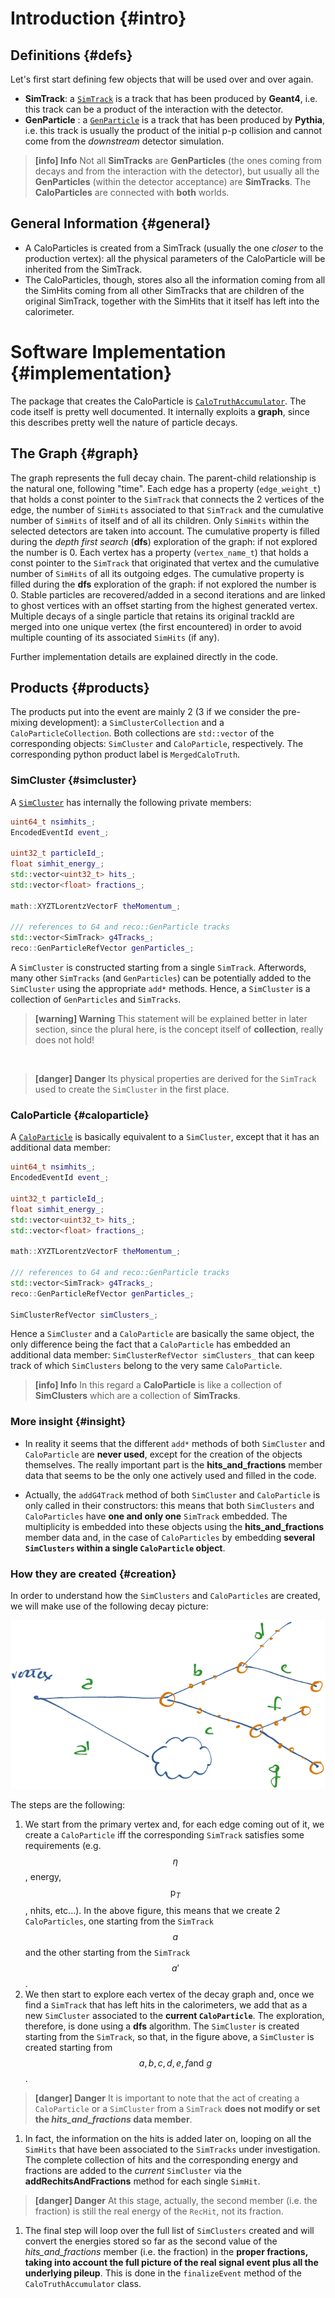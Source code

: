 # Introduction {#intro}

## Definitions {#defs}

Let's first start defining few objects that will be used over and over again.

* **SimTrack**: a
  [`SimTrack`](https://github.com/cms-sw/cmssw/blob/master/SimDataFormats/Track/interface/SimTrack.h)
  is a track that has been produced by **Geant4**, i.e. this track can be a
  product of the interaction with the detector.
* **GenParticle** : a
  [`GenParticle`](https://github.com/cms-sw/cmssw/blob/master/DataFormats/HepMCCandidate/interface/GenParticle.h)
  is a track that has been produced by **Pythia**, i.e. this track is usually
  the product of the initial p-p collision and cannot come from the _downstream_
  detector simulation.

> **[info] Info**
> Not all **SimTracks** are **GenParticles** (the ones coming from decays and
from the interaction with the detector), but usually all the **GenParticles**
(within the detector acceptance) are **SimTracks**. The **CaloParticles** are
connected with **both** worlds.

## General Information {#general}

* A CaloParticles is created from a SimTrack (usually the one _closer_ to the
production vertex): all the physical parameters of the CaloParticle will be
inherited from the SimTrack.
* The CaloParticles, though, stores also all the information coming from all the
SimHits coming from all other SimTracks that are children of the original
SimTrack, together with the SimHits that it itself has left into the
calorimeter.

# Software Implementation {#implementation}

The package that creates the CaloParticle is
[`CaloTruthAccumulator`](https://github.com/cms-sw/cmssw/blob/master/SimGeneral/CaloAnalysis/plugins/CaloTruthAccumulator.cc).
The code itself is pretty well documented. It internally exploits a **graph**,
since this describes pretty well the nature of particle decays.

## The Graph {#graph}

The graph represents the full decay chain.  The parent-child relationship is the
natural one, following "time".  Each edge has a property (`edge_weight_t`) that
holds a const pointer to the `SimTrack` that connects the 2 vertices of the
edge, the number of `SimHits` associated to that `SimTrack` and the cumulative
number of `SimHits` of itself and of all its children. Only `SimHits` within the
selected detectors are taken into account. The cumulative property is filled
during the *depth first search* (**dfs**) exploration of the graph: if not
explored the number is 0.  Each vertex has a property (`vertex_name_t`) that holds
a const pointer to the `SimTrack` that originated that vertex and the cumulative
number of `SimHits` of all its outgoing edges. The cumulative property is filled
during the **dfs** exploration of the graph: if not explored the number is 0.
Stable particles are recovered/added in a second iterations and are linked to
ghost vertices with an offset starting from the highest generated vertex.
Multiple decays of a single particle that retains its original trackId are
merged into one unique vertex (the first encountered) in order to avoid multiple
counting of its associated `SimHits` (if any).

Further implementation details are explained directly in the code.

## Products {#products}

The products put into the event are mainly 2 (3 if we consider the pre-mixing
development): a `SimClusterCollection` and a `CaloParticleCollection`. Both
collections are `std::vector` of the corresponding objects: `SimCluster` and
`CaloParticle`, respectively. The corresponding python product label is
`MergedCaloTruth`.

### SimCluster {#simcluster}

A
[`SimCluster`](https://github.com/cms-sw/cmssw/blob/master/SimDataFormats/CaloAnalysis/interface/SimCluster.h)
has internally the following private members:

```c++
uint64_t nsimhits_;
EncodedEventId event_;

uint32_t particleId_;
float simhit_energy_;
std::vector<uint32_t> hits_;
std::vector<float> fractions_;

math::XYZTLorentzVectorF theMomentum_;

/// references to G4 and reco::GenParticle tracks
std::vector<SimTrack> g4Tracks_;
reco::GenParticleRefVector genParticles_;
```

A `SimCluster` is constructed starting from a single `SimTrack`. Afterwords,
many other `SimTracks` (and `GenParticles`) can be potentially added to the
`SimCluster` using the appropriate `add*` methods. Hence, a `SimCluster` is a
collection of `GenParticles` and `SimTracks`.

> **[warning] Warning**
> This statement will be explained better in later section, since the plural
here, is the concept itself of **collection**,  really does not hold!

<br/>

> **[danger] Danger**
> Its physical properties are derived for the `SimTrack` used to create
the `SimCluster` in the first place.


### CaloParticle {#caloparticle}

A
[`CaloParticle`](https://github.com/cms-sw/cmssw/blob/master/SimDataFormats/CaloAnalysis/interface/CaloParticle.h)
is basically equivalent to a `SimCluster`, except that it has an additional data
member:

```c++
uint64_t nsimhits_;
EncodedEventId event_;

uint32_t particleId_;
float simhit_energy_;
std::vector<uint32_t> hits_;
std::vector<float> fractions_;

math::XYZTLorentzVectorF theMomentum_;

/// references to G4 and reco::GenParticle tracks
std::vector<SimTrack> g4Tracks_;
reco::GenParticleRefVector genParticles_;

SimClusterRefVector simClusters_;
```

Hence a `SimCluster` and a `CaloParticle` are basically the same object, the
only difference being the fact that a `CaloParticle` has embedded an additional
data member: `SimClusterRefVector simClusters_` that can keep track of which
`SimClusters` belong to the very same `CaloParticle`.

> **[info] Info**
> In this regard a **CaloParticle** is like a collection of **SimClusters**
which are a collection of **SimTracks**.

### More insight {#insight}

* In reality it seems that the different `add*` methods of both `SimCluster`
and `CaloParticle` are **never used**, except for the creation of the objects
themselves. The really important part is the **hits_and_fractions** member data
that seems to be the only one actively used and filled in the code.

* Actually, the `addG4Track` method of both `SimCluster` and `CaloParticle` is
only called in their constructors: this means that both `SimClusters` and
`CaloParticles` have **one and only one** `SimTrack` embedded. The multiplicity
is embedded into these objects using the **hits_and_fractions** member data and,
in the case of `CaloParticles` by embedding **several `SimClusters` within a
single `CaloParticle` object**.

### How they are created {#creation}

In order to understand how the `SimClusters` and `CaloParticles` are created, we
will make use of the following decay picture:

![Decay](decay.png)

The steps are the following:

1. We start from the primary vertex and, for each edge coming out of it, we
   create a `CaloParticle` iff the corresponding `SimTrack` satisfies some
   requirements (e.g. $$\eta$$, energy, $$\textrm{p}_T$$, nhits, etc...). In the
   above figure, this means that we create 2 `CaloParticles`, one starting from
   the `SimTrack` $$a$$ and the other starting from the `SimTrack` $$a'$$.
1. We then start to explore each vertex of the decay graph and, once we find a
   `SimTrack` that has left hits in the calorimeters, we add that as a new
   `SimCluster` associated to the **current `CaloParticle`**. The exploration,
   therefore, is done using a **dfs** algorithm. The `SimCluster` is created
   starting from the `SimTrack`, so that, in the figure above, a `SimCluster` is
   created starting from $$a, b, c, d, e, f \textrm{and}~g$$.
> **[danger] Danger**
> It is important to note that the act of creating a `CaloParticle` or a
`SimCluster` from a `SimTrack` **does not modify or set the *hits_and_fractions*
data member**.

1. In fact, the information on the hits is added later on, looping on all the
   `SimHits` that have been associated to the `SimTracks` under investigation.
   The complete collection of hits and the corresponding energy and fractions
   are added to the *current* `SimCluster` via the **addRechitsAndFractions**
   method for each single `SimHit`.
> **[danger] Danger**
> At this stage, actually, the second member (i.e. the fraction) is still the
real energy of the `RecHit`, not its fraction.

1. The final step will loop over the full list of `SimClusters` created and will
   convert the energies stored so far as the second value of the
   *hits_and_fractions* member (i.e. the fraction) in the **proper fractions,
   taking into account the full picture of the real signal event plus all the
   underlying pileup**. This is done in the `finalizeEvent` method of the
   `CaloTruthAccumulator` class.

